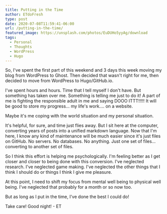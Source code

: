 ```yaml
---
title: Putting in the Time
author: ETdoFresh
type: post
date: 2020-07-08T11:59:41-06:00
url: /putting-in-the-time/
featured_image: https://unsplash.com/photos/EuDUHo5yyAg/download
tags:
  - Personal
  - Thoughts
  - WordPress
  - Hugo
---
```


So, I've spent the first part of this weekend and 3 days this week moving my blog from WordPress to Ghost. Then decided that wasn't right for me, then decided to move from WordPress to Hugo/GitHub.io.

I've spent hours and hours. Time that I tell myself I don't have. But something has taken over me. Something is telling me just to do it! A part of me is fighting the responsible adult in me and saying DOOO ITTT!!!!! It will be good to store my progress... my life's work.... on a website.

Maybe it's me coping with the world situation and my personal situation.

It's helpful, for sure, and time just flies away. But I sit here at the computer, converting years of posts into a unified markdown language. Now that I'm here, I know any kind of maintenance will be much easier since it's just files on GitHub. No servers. No databases. No anything. Just one set of files... converting to another set of files.

So I think this effort is helping me psychologically. I'm feeling better as I get closer and closer to being done with this conversion. I've neglected research. I've neglected game making. I've neglected the other things that I think I should do or things I think I give me pleasure.

At this point, I need to shift my focus from mental well being to physical well being. I've neglected that probably for a month or so now too.

But as long as I put in the time, I've done the best I could do!

Take care! Good night! - ET